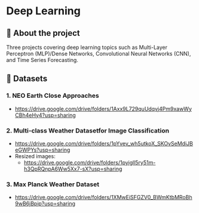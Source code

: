 # Deep Learning 

## 📝 About the project 
Three projects covering deep learning topics such as Multi-Layer Perceptron (MLP)/Dense Networks, Convolutional Neural Networks (CNN), and Time Series Forecasting.

## 💾 Datasets
### 1. NEO Earth Close Approaches 
- https://drive.google.com/drive/folders/1Axx9L729quUdqvj4Pm9xawWyCBh4eHy4?usp=sharing
### 2. Multi-class Weather Datasetfor Image Classification
- https://drive.google.com/drive/folders/1pYvev_wh5utkoX_SKOvSeMdiJBeGWPYs?usp=sharing
- Resized images: 
  - https://drive.google.com/drive/folders/1pyigll5ry51m-h3QpRQnpA6Ww5Xx7-sX?usp=sharing
### 3. Max Planck Weather Dataset
- https://drive.google.com/drive/folders/1XMwEiSFGZV0_BWmKtbMRoBh9wB6jBpip?usp=sharing
